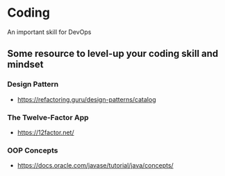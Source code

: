 # Coding

An important skill for DevOps

## Some resource to level-up your coding skill and mindset

### Design Pattern

- https://refactoring.guru/design-patterns/catalog

### The Twelve-Factor App

- https://12factor.net/

### OOP Concepts

- https://docs.oracle.com/javase/tutorial/java/concepts/